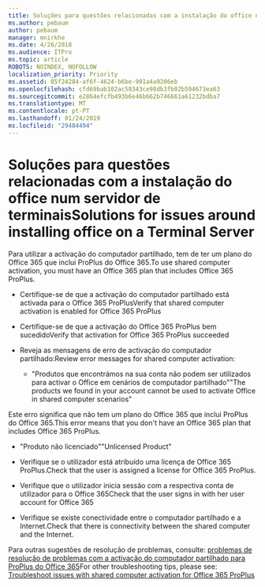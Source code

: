 ```yaml
---
title: Soluções para questões relacionadas com a instalação do office num servidor de terminais
ms.author: pebaum
author: pebaum
manager: mnirkhe
ms.date: 4/26/2018
ms.audience: ITPro
ms.topic: article
ROBOTS: NOINDEX, NOFOLLOW
localization_priority: Priority
ms.assetid: 85f24284-af6f-4624-b6be-901a4a9206eb
ms.openlocfilehash: cfd69bab102ac58343ce98db3fb02b594673ea63
ms.sourcegitcommit: e2864efcfb493b6e46b662b746661a61232bdba7
ms.translationtype: MT
ms.contentlocale: pt-PT
ms.lasthandoff: 01/24/2019
ms.locfileid: "29484494"
---
```

# <a name="solutions-for-issues-around-installing-office-on-a-terminal-server"></a><span data-ttu-id="5951f-102">Soluções para questões relacionadas com a instalação do office num servidor de terminais</span><span class="sxs-lookup"><span data-stu-id="5951f-102">Solutions for issues around installing office on a Terminal Server</span></span>

<span data-ttu-id="5951f-103">Para utilizar a activação do computador partilhado, tem de ter um plano do Office 365 que inclui ProPlus do Office 365.</span><span class="sxs-lookup"><span data-stu-id="5951f-103">To use shared computer activation, you must have an Office 365 plan that includes Office 365 ProPlus.</span></span>
  
- <span data-ttu-id="5951f-104">Certifique-se de que a activação do computador partilhado está activada para o Office 365 ProPlus</span><span class="sxs-lookup"><span data-stu-id="5951f-104">Verify that shared computer activation is enabled for Office 365 ProPlus</span></span>
    
- <span data-ttu-id="5951f-105">Certifique-se de que a activação do Office 365 ProPlus bem sucedido</span><span class="sxs-lookup"><span data-stu-id="5951f-105">Verify that activation for Office 365 ProPlus succeeded</span></span>
    
- <span data-ttu-id="5951f-106">Reveja as mensagens de erro de activação do computador partilhado:</span><span class="sxs-lookup"><span data-stu-id="5951f-106">Review error messages for shared computer activation:</span></span>
    
  - <span data-ttu-id="5951f-107">"Produtos que encontrámos na sua conta não podem ser utilizados para activar o Office em cenários de computador partilhado"</span><span class="sxs-lookup"><span data-stu-id="5951f-107">"The products we found in your account cannot be used to activate Office in shared computer scenarios"</span></span>
  
<span data-ttu-id="5951f-108">Este erro significa que não tem um plano do Office 365 que inclui ProPlus do Office 365.</span><span class="sxs-lookup"><span data-stu-id="5951f-108">This error means that you don't have an Office 365 plan that includes Office 365 ProPlus.</span></span>
    
  - <span data-ttu-id="5951f-109">"Produto não licenciado"</span><span class="sxs-lookup"><span data-stu-id="5951f-109">"Unlicensed Product"</span></span>
    
  - <span data-ttu-id="5951f-110">Verifique se o utilizador está atribuído uma licença de Office 365 ProPlus.</span><span class="sxs-lookup"><span data-stu-id="5951f-110">Check that the user is assigned a license for Office 365 ProPlus.</span></span>
    
  - <span data-ttu-id="5951f-111">Verifique que o utilizador inicia sessão com a respectiva conta de utilizador para o Office 365</span><span class="sxs-lookup"><span data-stu-id="5951f-111">Check that the user signs in with her user account for Office 365</span></span>
    
  - <span data-ttu-id="5951f-112">Verifique se existe conectividade entre o computador partilhado e a Internet.</span><span class="sxs-lookup"><span data-stu-id="5951f-112">Check that there is connectivity between the shared computer and the Internet.</span></span>
    
<span data-ttu-id="5951f-113">Para outras sugestões de resolução de problemas, consulte: [problemas de resolução de problemas com a activação do computador partilhado para ProPlus do Office 365](https://docs.microsoft.com/DeployOffice/troubleshoot-issues-with-shared-computer-activation-for-office-365-proplus)</span><span class="sxs-lookup"><span data-stu-id="5951f-113">For other troubleshooting tips, please see: [Troubleshoot issues with shared computer activation for Office 365 ProPlus](https://docs.microsoft.com/DeployOffice/troubleshoot-issues-with-shared-computer-activation-for-office-365-proplus)</span></span>
  

